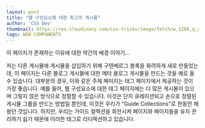 ```yaml
---
layout: post
title: "웹 구성요소에 대한 최고의 게시물"
author: 'CSS Dev'
thumbnail: https://res.cloudinary.com/css-tricks/image/fetch/w_1200,q_auto,f_auto/https://css-tricks.com/wp-content/uploads/2020/10/web-component-thumb.jpg
tags: WEB COMPONENTS
---
```



이 페이지가 존재하는 이유에 대한 약간의 배경 이야기...

저는 다른 게시물에 게시물을 삽입하기 위해 구텐베르그 블록을 화려하게 새로 만들었는데, 이 페이지는 다른 블로그 게시물에 대한 메타 블로그 게시물을 만드는 것을 예로 들 수 있습니다. 대부분의 경우, 이와 같은 주제 페이지는 태그 페이지에서 제공하는 것이 가장 좋습니다. 예를 들어, 웹 구성요소에 대한 태그 페이지에는 더 많은 게시물이 있으며 그렇지 않은 방식으로 정렬할 수 있습니다. 이것은 단지 큐레이션되고 손으로 정렬된 게시물 그룹을 만드는 방법일 뿐인데, 이것은 우리가 "Guide Collections"로 한동안 해왔던 것입니다. 하지만, 우리는 가이드 컬렉션을 회전시켜 페이지와 페이지들을 유지 관리하기 쉽기 때문에 이러한 태그로 리디렉션하고 있습니다.